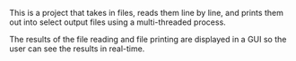 This is a project that takes in files, reads them line by line, and prints them out into select output files using a multi-threaded process.

The results of the file reading and file printing are displayed in a GUI so the user can see the results in real-time. 